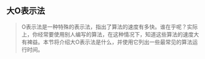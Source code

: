 ## 大O表示法

> O表示法是一种特殊的表示法，指出了算法的速度有多快。谁在乎呢？实际上，你经常要使用别人编写的算法，在这种情况下，知道这些算法的速度大有裨益。本节将介绍大O表示法是什么，并使用它列出一些最常见的算法运行时间。
